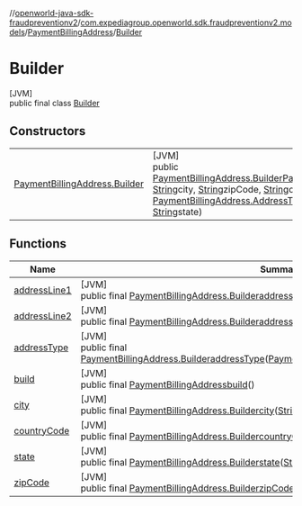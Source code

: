 //[openworld-java-sdk-fraudpreventionv2](../../../../index.md)/[com.expediagroup.openworld.sdk.fraudpreventionv2.models](../../index.md)/[PaymentBillingAddress](../index.md)/[Builder](index.md)

# Builder

[JVM]\
public final class [Builder](index.md)

## Constructors

| | |
|---|---|
| [PaymentBillingAddress.Builder](-payment-billing-address.-builder.md) | [JVM]<br>public [PaymentBillingAddress.Builder](index.md)[PaymentBillingAddress.Builder](-payment-billing-address.-builder.md)([String](https://docs.oracle.com/javase/8/docs/api/java/lang/String.html)addressLine1, [String](https://docs.oracle.com/javase/8/docs/api/java/lang/String.html)city, [String](https://docs.oracle.com/javase/8/docs/api/java/lang/String.html)zipCode, [String](https://docs.oracle.com/javase/8/docs/api/java/lang/String.html)countryCode, [PaymentBillingAddress.AddressType](../-address-type/index.md)addressType, [String](https://docs.oracle.com/javase/8/docs/api/java/lang/String.html)addressLine2, [String](https://docs.oracle.com/javase/8/docs/api/java/lang/String.html)state) |

## Functions

| Name | Summary |
|---|---|
| [addressLine1](address-line1.md) | [JVM]<br>public final [PaymentBillingAddress.Builder](index.md)[addressLine1](address-line1.md)([String](https://docs.oracle.com/javase/8/docs/api/java/lang/String.html)addressLine1) |
| [addressLine2](address-line2.md) | [JVM]<br>public final [PaymentBillingAddress.Builder](index.md)[addressLine2](address-line2.md)([String](https://docs.oracle.com/javase/8/docs/api/java/lang/String.html)addressLine2) |
| [addressType](address-type.md) | [JVM]<br>public final [PaymentBillingAddress.Builder](index.md)[addressType](address-type.md)([PaymentBillingAddress.AddressType](../-address-type/index.md)addressType) |
| [build](build.md) | [JVM]<br>public final [PaymentBillingAddress](../index.md)[build](build.md)() |
| [city](city.md) | [JVM]<br>public final [PaymentBillingAddress.Builder](index.md)[city](city.md)([String](https://docs.oracle.com/javase/8/docs/api/java/lang/String.html)city) |
| [countryCode](country-code.md) | [JVM]<br>public final [PaymentBillingAddress.Builder](index.md)[countryCode](country-code.md)([String](https://docs.oracle.com/javase/8/docs/api/java/lang/String.html)countryCode) |
| [state](state.md) | [JVM]<br>public final [PaymentBillingAddress.Builder](index.md)[state](state.md)([String](https://docs.oracle.com/javase/8/docs/api/java/lang/String.html)state) |
| [zipCode](zip-code.md) | [JVM]<br>public final [PaymentBillingAddress.Builder](index.md)[zipCode](zip-code.md)([String](https://docs.oracle.com/javase/8/docs/api/java/lang/String.html)zipCode) |
